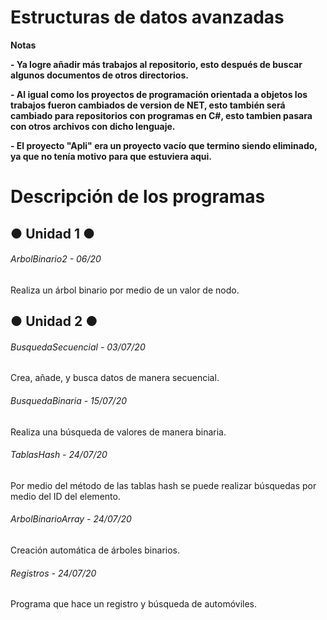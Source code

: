 # Estructuras de datos avanzadas

<!----Notas---->
**Notas**

**- Ya logre añadir más trabajos al repositorio, esto después de buscar algunos documentos de otros directorios.**

**- Al igual como los proyectos de programación orientada a objetos los trabajos fueron cambiados de version de NET, esto también será cambiado para repositorios con programas en C#, esto tambien pasara con otros archivos con dicho lenguaje.**

**- El proyecto "Apli" era un proyecto vacío que termino siendo eliminado, ya que no tenía motivo para que estuviera aqui.**
<!----Separador de las notas---->

<!----Directorio con descripción de los programas---->
# Descripción de los programas
## ● Unidad 1 ●
###### ArbolBinario2 - 06/20
Realiza un árbol binario por medio de un valor de nodo.

## ● Unidad 2 ●
###### BusquedaSecuencial - 03/07/20
Crea, añade, y busca datos de manera secuencial.

<!----Separador---->

###### BusquedaBinaria - 15/07/20
Realiza una búsqueda de valores de manera binaria.

<!----Separador---->

###### TablasHash - 24/07/20
Por medio del método de las tablas hash se puede realizar búsquedas por medio del ID del elemento.

<!----Separador---->

###### ArbolBinarioArray - 24/07/20
Creación automática de árboles binarios.

<!----Separador---->

###### Registros - 24/07/20
Programa que hace un registro y búsqueda de automóviles.

<!----Separador del directorio con descripción de los programas---->